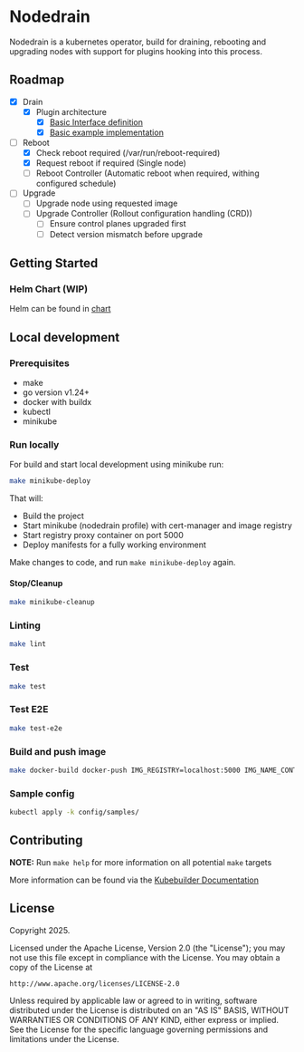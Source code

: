 # Nodedrain
Nodedrain is a kubernetes operator, build for draining, rebooting and upgrading nodes with support for plugins hooking into this process.

## Roadmap

- [X] Drain
  - [X] Plugin architecture
    - [X] [Basic Interface definition](./api/plugins/)
    - [X] [Basic example implementation](./examples/plugin/example-plugin.go)
- [ ] Reboot
  - [X] Check reboot required (/var/run/reboot-required)
  - [X] Request reboot if required (Single node)
  - [ ] Reboot Controller (Automatic reboot when required, withing configured schedule)
- [ ] Upgrade
  - [ ] Upgrade node using requested image
  - [ ] Upgrade Controller (Rollout configuration handling (CRD))
    - [ ] Ensure control planes upgraded first
    - [ ] Detect version mismatch before upgrade

## Getting Started

### Helm Chart (WIP)

Helm can be found in [chart](./dist/chart)

## Local development

### Prerequisites
- make
- go version v1.24+
- docker with buildx
- kubectl
- minikube

### Run locally
For build and start local development using minikube run:
```bash
make minikube-deploy
```
That will:
- Build the project
- Start minikube (nodedrain profile) with cert-manager and image registry
- Start registry proxy container on port 5000
- Deploy manifests for a fully working environment

Make changes to code, and run `make minikube-deploy` again.

#### Stop/Cleanup
```bash
make minikube-cleanup
```

### Linting
```bash
make lint
```

### Test
```bash
make test
```

### Test E2E
```bash
make test-e2e
```

### Build and push image
```bash
make docker-build docker-push IMG_REGISTRY=localhost:5000 IMG_NAME_CONTROLLER=controller IMG_TAG=latest
```

### Sample config

```sh
kubectl apply -k config/samples/
```

## Contributing

**NOTE:** Run `make help` for more information on all potential `make` targets

More information can be found via the [Kubebuilder Documentation](https://book.kubebuilder.io/introduction.html)

## License

Copyright 2025.

Licensed under the Apache License, Version 2.0 (the "License");
you may not use this file except in compliance with the License.
You may obtain a copy of the License at

    http://www.apache.org/licenses/LICENSE-2.0

Unless required by applicable law or agreed to in writing, software
distributed under the License is distributed on an "AS IS" BASIS,
WITHOUT WARRANTIES OR CONDITIONS OF ANY KIND, either express or implied.
See the License for the specific language governing permissions and
limitations under the License.

